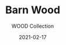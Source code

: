 ---
image_primary: "img/bois-grange.jpg"
image_secondary: "img/bois-grange-naturel.jpg"
subtitle: "WOOD Collection"
description: "Discover%20the%20authentic%20Canadian%20barn%20wood%20design%20with%20Finium.%20Having%20access%20to%20the%20raw%20material%2C%20we%20can%20transform%20the%20barn%20wood%20to%20meet%20your%20needs.%20Furthermore%2C%20considering%20the%20customization%20options%2C%20the%20colour%20and%20design%20possibilities%20are%20endless%21%20Barn%20wood%20has%20its%20place%20in%20any%20style%20of%20d%E9cor%21%20Contact%20us%20for%20additional%20information."
tags: 
  - "Finium"
  - "Decorative Walls"
title: "Barn Wood"
designer: "Finium"
href: "https://finium.ca/en/decorative-walls/barn-wood/"
category: "decorative-walls"
manufacturer: "Finium"
slug: "/manufacturers/finium/decorative-walls/finium-barn-wood"
date: "2021-02-17"
---